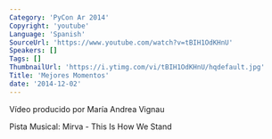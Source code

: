 ```yaml
---
Category: 'PyCon Ar 2014'
Copyright: 'youtube'
Language: 'Spanish'
SourceUrl: 'https://www.youtube.com/watch?v=tBIH1OdKHnU'
Speakers: []
Tags: []
ThumbnailUrl: 'https://i.ytimg.com/vi/tBIH1OdKHnU/hqdefault.jpg'
Title: 'Mejores Momentos'
date: '2014-12-02'
---
```

Vídeo producido por María Andrea Vignau

Pista Musical: Mirva - This Is How We Stand
